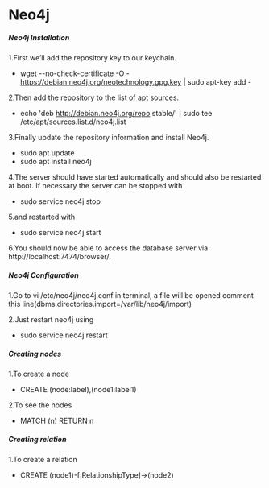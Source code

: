 # Neo4j

##### Neo4j Installation

1.First we’ll add the repository key to our keychain.
- wget --no-check-certificate -O - https://debian.neo4j.org/neotechnology.gpg.key | sudo apt-key add -

2.Then add the repository to the list of apt sources.
- echo 'deb http://debian.neo4j.org/repo stable/' | sudo tee /etc/apt/sources.list.d/neo4j.list

3.Finally update the repository information and install Neo4j.
- sudo apt update
- sudo apt install neo4j

4.The server should have started automatically and should also be restarted at boot. If necessary the server can be stopped with
- sudo service neo4j stop

5.and restarted with
- sudo service neo4j start

6.You should now be able to access the database server via http://localhost:7474/browser/.

##### Neo4j Configuration

1.Go to vi /etc/neo4j/neo4j.conf in terminal, a file will be opened comment this line(dbms.directories.import=/var/lib/neo4j/import)

2.Just restart neo4j using
- sudo service neo4j restart

##### Creating nodes

1.To create a node
- CREATE (node:label),(node1:label1)

2.To see the nodes
- MATCH (n) RETURN n 

##### Creating relation

1.To create a relation
- CREATE (node1)-[:RelationshipType]->(node2) 











